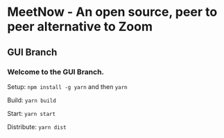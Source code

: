 # MeetNow - An open source, peer to peer alternative to Zoom

## GUI Branch
### Welcome to the GUI Branch.

Setup: `npm install -g yarn` and then `yarn`

Build: `yarn build`

Start: `yarn start`

Distribute: `yarn dist`
